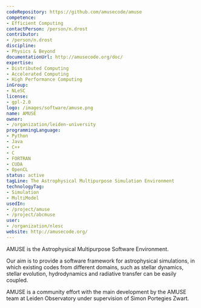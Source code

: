 ```yaml
---
codeRepository: https://github.com/amusecode/amuse
competence:
- Efficient Computing
contactPerson: /person/n.drost
contributor:
- /person/n.drost
discipline:
- Physics & Beyond
documentationUrl: http://amusecode.org/doc/
expertise:
- Distributed Computing
- Accelerated Computing
- High Performance Computing
inGroup:
- NLeSC
license:
- gpl-2.0
logo: /images/software/amuse.png
name: AMUSE
owner:
- /organization/leiden-university
programmingLanguage:
- Python
- Java
- C++
- C
- FORTRAN
- CUDA
- OpenCL
status: active
tagLine: The Astrophysical Multipurpose Simulation Environment
technologyTag:
- Simulation
- MultiModel
usedIn:
- /project/amuse
- /project/abcmuse
user:
- /organization/nlesc
website: http://amusecode.org/
---
```

AMUSE is the Astrophysical Multipurpose Software Environment.

Our aim is to provide a software framework for astrophysical simulations, in which existing codes from different domains, such as stellar dynamics, stellar evolution, hydrodynamics and radiative transfer can be easily coupled.

AMUSE is a community effort with the main development by the AMUSE team at Leiden Observatory under supervision of Simon Portegies Zwart.
